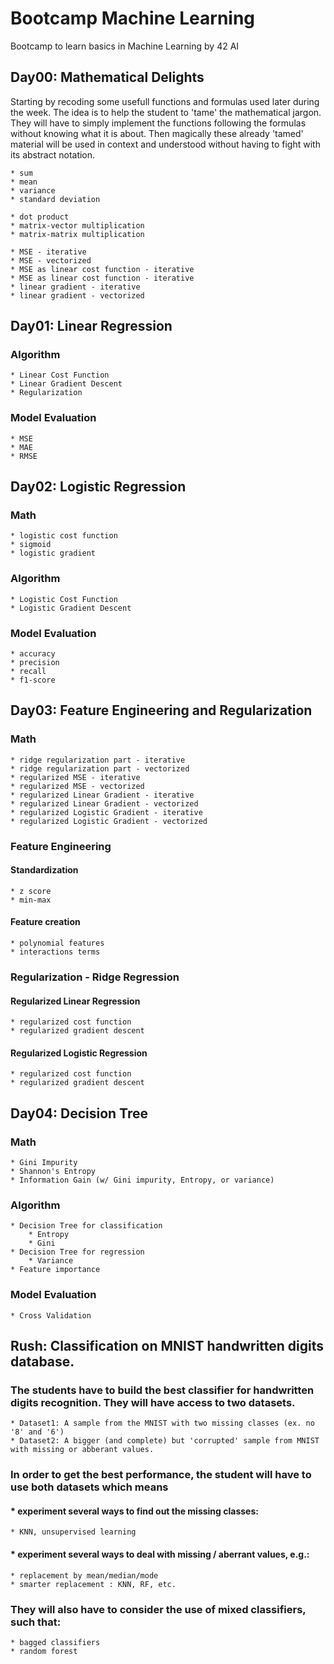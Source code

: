 # Bootcamp Machine Learning
Bootcamp to learn basics in Machine Learning by 42 AI

## Day00: Mathematical Delights
Starting by recoding some usefull functions and formulas used later during the week. 
The idea is to help the student to 'tame' the mathematical jargon. 
They will have to simply implement the functions following the formulas without knowing what it is about. 
Then magically these already 'tamed' material will be used in context and understood without having to fight with its abstract notation.

  	* sum
	* mean
	* variance
  	* standard deviation
  
  	* dot product
  	* matrix-vector multiplication
  	* matrix-matrix multiplication
  
	* MSE - iterative
	* MSE - vectorized
  	* MSE as linear cost function - iterative
  	* MSE as linear cost function - iterative 
  	* linear gradient - iterative
  	* linear gradient - vectorized
  
  
## Day01: Linear Regression
### Algorithm
	* Linear Cost Function
	* Linear Gradient Descent
	* Regularization
### Model Evaluation
	* MSE
	* MAE
	* RMSE

## Day02: Logistic Regression
### Math
	* logistic cost function
  	* sigmoid
  	* logistic gradient 
### Algorithm
	* Logistic Cost Function
	* Logistic Gradient Descent
### Model Evaluation
	* accuracy
	* precision 
	* recall 
	* f1-score


## Day03: Feature Engineering and Regularization
### Math
  	* ridge regularization part - iterative 
  	* ridge regularization part - vectorized
  	* regularized MSE - iterative
  	* regularized MSE - vectorized
  	* regularized Linear Gradient - iterative
  	* regularized Linear Gradient - vectorized
  	* regularized Logistic Gradient - iterative
  	* regularized Logistic Gradient - vectorized
  
### Feature Engineering
#### Standardization
	* z score
	* min-max
#### Feature creation
	* polynomial features
	* interactions terms
  
### Regularization - Ridge Regression
#### Regularized Linear Regression
  	* regularized cost function
  	* regularized gradient descent
#### Regularized Logistic Regression
  	* regularized cost function
  	* regularized gradient descent


## Day04: Decision Tree
### Math
  	* Gini Impurity
	* Shannon's Entropy
	* Information Gain (w/ Gini impurity, Entropy, or variance)
### Algorithm
	* Decision Tree for classification
		* Entropy
		* Gini
	* Decision Tree for regression
		* Variance
	* Feature importance
### Model Evaluation
	* Cross Validation


## Rush: Classification on MNIST handwritten digits database.
### The students have to build the best classifier for handwritten digits recognition. They will have access to two datasets.
	* Dataset1: A sample from the MNIST with two missing classes (ex. no '8' and '6')  
	* Dataset2: A bigger (and complete) but 'corrupted' sample from MNIST with missing or abberant values.

### In order to get the best performance, the student will have to use both datasets which means

#### * experiment several ways to find out the missing classes:
	* KNN, unsupervised learning
#### * experiment several ways to deal with missing / aberrant values, e.g.: 
	* replacement by mean/median/mode
	* smarter replacement : KNN, RF, etc.

### They will also have to consider the use of  mixed classifiers, such that:
	* bagged classifiers 
	* random forest

